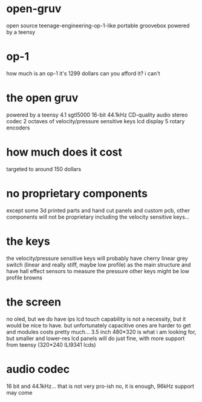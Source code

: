 # open-gruv
open source teenage-engineering-op-1-like portable groovebox powered by a teensy

# op-1
how much is an op-1
it's 1299 dollars
can you afford it?
i can't

# the open gruv
powered by a teensy 4.1
sgtl5000 16-bit 44.1kHz CD-quality audio stereo codec
2 octaves of velocity/pressure sensitive keys
lcd display
5 rotary encoders

# how much does it cost
targeted to around 150 dollars

# no proprietary components
except some 3d printed parts and hand cut panels and custom pcb, other components will not be proprietary
including the velocity sensitive keys...

# the keys
the velocity/pressure sensitive keys will probably have cherry linear grey switch (linear and really stiff, maybe low profile) as the main structure and have hall effect sensors to measure the pressure
other keys might be low profile browns

# the screen
no oled, but we do have ips lcd
touch capability is not a necessity, but it would be nice to have.
but unfortunately capacitive ones are harder to get and modules costs pretty much...
3.5 inch 480\*320 is what i am looking for, but smaller and lower-res lcd panels will do just fine, with more support from teensy (320\*240 ILI9341 lcds)

# audio codec
16 bit and 44.1kHz... that is not very pro-ish
no, it is enough, 96kHz support may come

